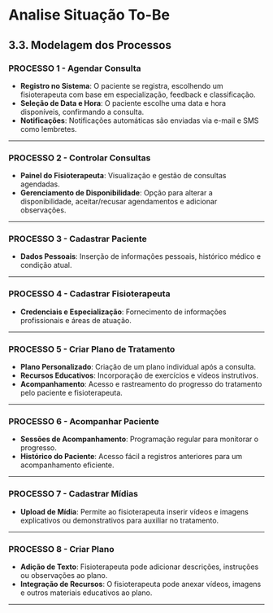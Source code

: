 # Analise Situação To-Be

## 3.3. Modelagem dos Processos

### **PROCESSO 1 - Agendar Consulta**

- **Registro no Sistema**: O paciente se registra, escolhendo um fisioterapeuta com base em especialização, feedback e classificação.
- **Seleção de Data e Hora**: O paciente escolhe uma data e hora disponíveis, confirmando a consulta.
- **Notificações**: Notificações automáticas são enviadas via e-mail e SMS como lembretes.

---

### **PROCESSO 2 - Controlar Consultas**

- **Painel do Fisioterapeuta**: Visualização e gestão de consultas agendadas.
- **Gerenciamento de Disponibilidade**: Opção para alterar a disponibilidade, aceitar/recusar agendamentos e adicionar observações.

---

### **PROCESSO 3 - Cadastrar Paciente**

- **Dados Pessoais**: Inserção de informações pessoais, histórico médico e condição atual.

---

### **PROCESSO 4 - Cadastrar Fisioterapeuta**

- **Credenciais e Especialização**: Fornecimento de informações profissionais e áreas de atuação.

---

### **PROCESSO 5 - Criar Plano de Tratamento**

- **Plano Personalizado**: Criação de um plano individual após a consulta.
- **Recursos Educativos**: Incorporação de exercícios e vídeos instrutivos.
- **Acompanhamento**: Acesso e rastreamento do progresso do tratamento pelo paciente e fisioterapeuta.

---

### **PROCESSO 6 - Acompanhar Paciente**

- **Sessões de Acompanhamento**: Programação regular para monitorar o progresso.
- **Histórico do Paciente**: Acesso fácil a registros anteriores para um acompanhamento eficiente.

---

### **PROCESSO 7 - Cadastrar Mídias**

- **Upload de Mídia**: Permite ao fisioterapeuta inserir vídeos e imagens explicativos ou demonstrativos para auxiliar no tratamento.

---

### **PROCESSO 8 - Criar Plano**

- **Adição de Texto**: Fisioterapeuta pode adicionar descrições, instruções ou observações ao plano.
- **Integração de Recursos**: O fisioterapeuta pode anexar vídeos, imagens e outros materiais educativos ao plano.

---
